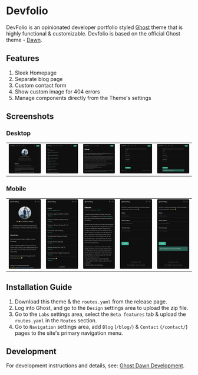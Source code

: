 # Devfolio

DevFolio is an opinionated developer portfolio styled [Ghost](https://github.com/TryGhost/Ghost) theme that is highly
functional & customizable. Devfolio is based on the official Ghost theme - [Dawn](https://github.com/TryGhost/Dawn/).

## Features

1. Sleek Homepage
2. Separate blog page
3. Custom contact form
4. Show custom image for 404 errors
5. Manage components directly from the Theme's settings

## Screenshots

### Desktop

<table>
    <tr>
        <td><img style="border-radius: 2px;" src="./screenshots/desktop/home-page.png" alt="Homepage" /></td>
        <td><img style="border-radius: 2px;" src="./screenshots/desktop/blog-page.png" alt="Blog" /></td>
        <td><img style="border-radius: 2px;" src="./screenshots/desktop/blog-post.png" alt="Blog Post" /></td>
        <td><img style="border-radius: 2px;" src="./screenshots/desktop/contact-page.png" alt="Contact Form" /></td>
        <td><img style="border-radius: 2px;" src="./screenshots/desktop/contact-page-message.png" alt="Contact Form Message" /></td>
    </tr>
</table>

### Mobile

<table>
    <tr>
        <td><img style="border-radius: 2px;" src="./screenshots/mobile/home-page.png" alt="Homepage" /></td>
        <td><img style="border-radius: 2px;" src="./screenshots/mobile/blog-page.png" alt="Blog" /></td>
        <td><img style="border-radius: 2px;" src="./screenshots/mobile/blog-post.png" alt="Blog Post" /></td>
        <td><img style="border-radius: 2px;" src="./screenshots/mobile/contact-page.png" alt="Contact Form" /></td>
        <td><img style="border-radius: 2px;" src="./screenshots/mobile/contact-page-message.png" alt="Contact Form Message" /></td>
    </tr>
</table>

## Installation Guide

1. Download this theme & the `routes.yaml` from the release page.
2. Log into Ghost, and go to the `Design` settings area to upload the zip file.
3. Go to the `Labs` settings area, select the `Beta features` tab & upload the `routes.yaml` in the `Routes` section.
4. Go to `Navigation` settings area, add `Blog` (`/blog/`) & `Contact` (`/contact/`) pages to the site's primary
   navigation menu.

## Development

For development instructions and details,
see: [Ghost Dawn Development](https://github.com/TryGhost/Dawn/?tab=readme-ov-file#development).
